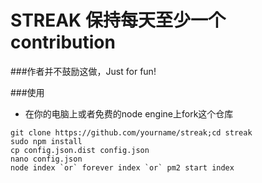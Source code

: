 # STREAK 保持每天至少一个contribution
###作者并不鼓励这做，Just for fun!

###使用
* 在你的电脑上或者免费的node engine上fork这个仓库

```
git clone https://github.com/yourname/streak;cd streak
sudo npm install
cp config.json.dist config.json
nano config.json
node index `or` forever index `or` pm2 start index
```

